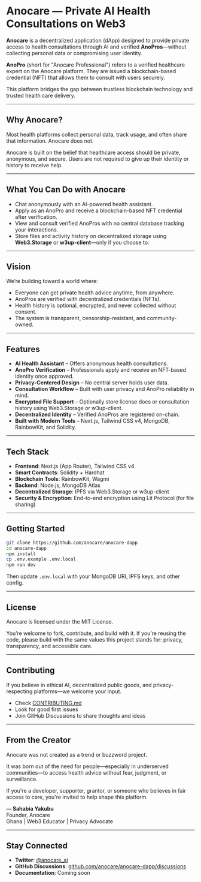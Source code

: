 # Anocare — Private AI Health Consultations on Web3

**Anocare** is a decentralized application (dApp) designed to provide private access to health consultations through AI and verified **AnoPros**—without collecting personal data or compromising user identity.

**AnoPro** (short for "Anocare Professional") refers to a verified healthcare expert on the Anocare platform. They are issued a blockchain-based credential (NFT) that allows them to consult with users securely.

This platform bridges the gap between trustless blockchain technology and trusted health care delivery.

---

## Why Anocare?

Most health platforms collect personal data, track usage, and often share that information. Anocare does not.

Anocare is built on the belief that healthcare access should be private, anonymous, and secure. Users are not required to give up their identity or history to receive help.

---

## What You Can Do with Anocare

- Chat anonymously with an AI-powered health assistant.
- Apply as an AnoPro and receive a blockchain-based NFT credential after verification.
- View and consult verified AnoPros with no central database tracking your interactions.
- Store files and activity history on decentralized storage using **Web3.Storage** or **w3up-client**—only if you choose to.

---

## Vision

We’re building toward a world where:

- Everyone can get private health advice anytime, from anywhere.
- AnoPros are verified with decentralized credentials (NFTs).
- Health history is optional, encrypted, and never collected without consent.
- The system is transparent, censorship-resistant, and community-owned.

---

## Features

- **AI Health Assistant** – Offers anonymous health consultations.
- **AnoPro Verification** – Professionals apply and receive an NFT-based identity once approved.
- **Privacy-Centered Design** – No central server holds user data.
- **Consultation Workflow** – Built with user privacy and AnoPro reliability in mind.
- **Encrypted File Support** – Optionally store license docs or consultation history using Web3.Storage or w3up-client.
- **Decentralized Identity** – Verified AnoPros are registered on-chain.
- **Built with Modern Tools** – Next.js, Tailwind CSS v4, MongoDB, RainbowKit, and Solidity.

---

## Tech Stack

- **Frontend**: Next.js (App Router), Tailwind CSS v4
- **Smart Contracts**: Solidity + Hardhat
- **Blockchain Tools**: RainbowKit, Wagmi
- **Backend**: Node.js, MongoDB Atlas
- **Decentralized Storage**: IPFS via Web3.Storage or w3up-client
- **Security & Encryption**: End-to-end encryption using Lit Protocol (for file sharing)

---

## Getting Started

```bash
git clone https://github.com/anocare/anocare-dapp
cd anocare-dapp
npm install
cp .env.example .env.local
npm run dev
```

Then update `.env.local` with your MongoDB URI, IPFS keys, and other config.

---

## License

Anocare is licensed under the MIT License.

You’re welcome to fork, contribute, and build with it. If you’re reusing the code, please build with the same values this project stands for: privacy, transparency, and accessible care.

---

## Contributing

If you believe in ethical AI, decentralized public goods, and privacy-respecting platforms—we welcome your input.

- Check [CONTRIBUTING.md](CONTRIBUTING.md)
- Look for good first issues
- Join GitHub Discussions to share thoughts and ideas

---

## From the Creator

Anocare was not created as a trend or buzzword project.

It was born out of the need for people—especially in underserved communities—to access health advice without fear, judgment, or surveillance.

If you're a developer, supporter, grantor, or someone who believes in fair access to care, you're invited to help shape this platform.

**— Sahabia Yakubu**  
Founder, Anocare  
Ghana | Web3 Educator | Privacy Advocate

---

## Stay Connected

- **Twitter**: [@anocare_ai](https://twitter.com/anocare_ai)  
- **GitHub Discussions**: [github.com/anocare/anocare-dapp/discussions](https://github.com/anocare/anocare-dapp/discussions)  
- **Documentation**: Coming soon
